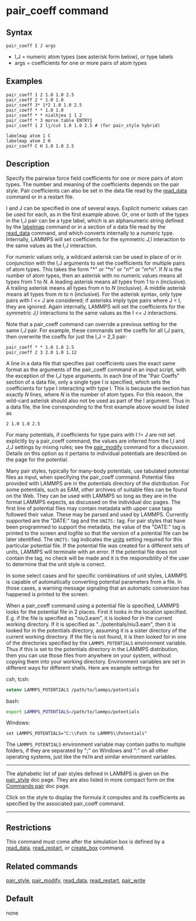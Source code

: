# pair_coeff command

## Syntax

``` LAMMPS
pair_coeff I J args
```

-   I,J = numeric atom types (see asterisk form below), or type labels
-   args = coefficients for one or more pairs of atom types

## Examples

``` LAMMPS
pair_coeff 1 2 1.0 1.0 2.5
pair_coeff 2 * 1.0 1.0
pair_coeff 3* 1*2 1.0 1.0 2.5
pair_coeff * * 1.0 1.0
pair_coeff * * nialhjea 1 1 2
pair_coeff * 3 morse.table ENTRY1
pair_coeff 1 2 lj/cut 1.0 1.0 2.5 # (for pair_style hybrid)

labelmap atom 1 C
labelmap atom 2 H
pair_coeff C H 1.0 1.0 2.5
```

## Description

Specify the pairwise force field coefficients for one or more pairs of
atom types. The number and meaning of the coefficients depends on the
pair style. Pair coefficients can also be set in the data file read by
the [read_data](read_data) command or in a restart file.

I and J can be specified in one of several ways. Explicit numeric values
can be used for each, as in the first example above. Or, one or both of
the types in the I,J pair can be a type label, which is an alphanumeric
string defined by the [labelmap](labelmap) command or in a section of a
data file read by the [read_data](read_data) command, and which converts
internally to a numeric type. Internally, LAMMPS will set coefficients
for the symmetric J,I interaction to the same values as the I,J
interaction.

For numeric values only, a wildcard asterisk can be used in place of or
in conjunction with the I,J arguments to set the coefficients for
multiple pairs of atom types. This takes the form \"\*\" or \"\*n\" or
\"n\*\" or \"m\*n\". If $N$ is the number of atom types, then an
asterisk with no numeric values means all types from 1 to $N$. A leading
asterisk means all types from 1 to n (inclusive). A trailing asterisk
means all types from n to $N$ (inclusive). A middle asterisk means all
types from m to n (inclusive). For the asterisk syntax, only type pairs
with I \<= J are considered; if asterisks imply type pairs where J \< I,
they are ignored. Again internally, LAMMPS will set the coefficients for
the symmetric J,I interactions to the same values as the I \<= J
interactions.

Note that a pair_coeff command can override a previous setting for the
same I,J pair. For example, these commands set the coeffs for all I,J
pairs, then overwrite the coeffs for just the I,J = 2,3 pair:

``` LAMMPS
pair_coeff * * 1.0 1.0 2.5
pair_coeff 2 3 2.0 1.0 1.12
```

A line in a data file that specifies pair coefficients uses the exact
same format as the arguments of the pair_coeff command in an input
script, with the exception of the I,J type arguments. In each line of
the \"Pair Coeffs\" section of a data file, only a single type I is
specified, which sets the coefficients for type I interacting with type
I. This is because the section has exactly $N$ lines, where $N$ is the
number of atom types. For this reason, the wild-card asterisk should
also not be used as part of the I argument. Thus in a data file, the
line corresponding to the first example above would be listed as

    2 1.0 1.0 2.5

For many potentials, if coefficients for type pairs with I != J are not
set explicitly by a pair_coeff command, the values are inferred from the
I,I and J,J settings by mixing rules; see the [pair_modify](pair_modify)
command for a discussion. Details on this option as it pertains to
individual potentials are described on the page for the potential.

Many pair styles, typically for many-body potentials, use tabulated
potential files as input, when specifying the pair_coeff command.
Potential files provided with LAMMPS are in the potentials directory of
the distribution. For some potentials, such as EAM, other archives of
suitable files can be found on the Web. They can be used with LAMMPS so
long as they are in the format LAMMPS expects, as discussed on the
individual doc pages. The first line of potential files may contain
metadata with upper case tags followed their value. These may be parsed
and used by LAMMPS. Currently supported are the \"DATE:\" tag and the
`UNITS:` tag. For pair styles that have been programmed to support the
metadata, the value of the \"DATE:\" tag is printed to the screen and
logfile so that the version of a potential file can be later identified.
The `UNITS:` tag indicates the [units](units) setting required for this
particular potential file. If the potential file was created for a
different sets of units, LAMMPS will terminate with an error. If the
potential file does not contain the tag, no check will be made and it is
the responsibility of the user to determine that the unit style is
correct.

In some select cases and for specific combinations of unit styles,
LAMMPS is capable of automatically converting potential parameters from
a file. In those cases, a warning message signaling that an automatic
conversion has happened is printed to the screen.

When a pair_coeff command using a potential file is specified, LAMMPS
looks for the potential file in 2 places. First it looks in the location
specified. E.g. if the file is specified as \"niu3.eam\", it is looked
for in the current working directory. If it is specified as
\"../potentials/niu3.eam\", then it is looked for in the potentials
directory, assuming it is a sister directory of the current working
directory. If the file is not found, it is then looked for in one of the
directories specified by the `LAMMPS_POTENTIALS` environment variable.
Thus if this is set to the potentials directory in the LAMMPS
distribution, then you can use those files from anywhere on your system,
without copying them into your working directory. Environment variables
are set in different ways for different shells. Here are example
settings for

csh, tcsh:

``` tcsh
setenv LAMMPS_POTENTIALS /path/to/lammps/potentials
```

bash:

``` bash
export LAMMPS_POTENTIALS=/path/to/lammps/potentials
```

Windows:

``` console
set LAMMPS_POTENTIALS="C:\\Path to LAMMPS\\Potentials"
```

The `LAMMPS_POTENTIALS` environment variable may contain paths to
multiple folders, if they are separated by \";\" on Windows and \":\" on
all other operating systems, just like the `PATH` and similar
environment variables.

------------------------------------------------------------------------

The alphabetic list of pair styles defined in LAMMPS is given on the
[pair_style](pair_style) doc page. They are also listed in more compact
form on the [Commands pair](Commands_pair) doc page.

Click on the style to display the formula it computes and its
coefficients as specified by the associated pair_coeff command.

------------------------------------------------------------------------

## Restrictions

This command must come after the simulation box is defined by a
[read_data](read_data), [read_restart](read_restart), or
[create_box](create_box) command.

## Related commands

[pair_style](pair_style), [pair_modify](pair_modify),
[read_data](read_data), [read_restart](read_restart),
[pair_write](pair_write)

## Default

none
